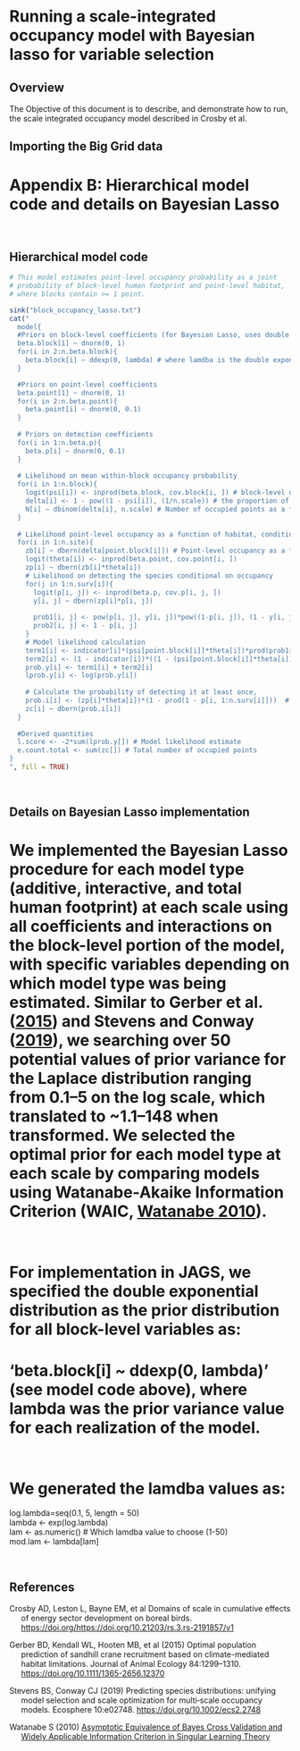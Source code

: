 # Running a scale-integrated occupancy model with Bayesian lasso for variable selection

## Overview

The Objective of this document is to describe, and demonstrate how to
run, the scale integrated occupancy model described in Crosby et al.

## Importing the Big Grid data

# **Appendix B: Hierarchical model code and details on Bayesian Lasso**

 

## Hierarchical model code

``` r
# This model estimates point-level occupancy probability as a joint 
# probability of block-level human footprint and point-level habitat, 
# where blocks contain >= 1 point. 

sink("block_occupancy_lasso.txt")
cat("
  model{
  #Priors on block-level coefficients (for Bayesian Lasso, uses double exponential distribution)
  beta.block[1] ~ dnorm(0, 1)
  for(i in 2:n.beta.block){
    beta.block[i] ~ ddexp(0, lambda) # where lamdba is the double exponential variance parameter specified for each Bayesian Lasso iteration
  }

  #Priors on point-level coefficients
  beta.point[1] ~ dnorm(0, 1)
  for(i in 2:n.beta.point){
    beta.point[i] ~ dnorm(0, 0.1)
  }
  
  # Priors on detection coefficients 
  for(i in 1:n.beta.p){
    beta.p[i] ~ dnorm(0, 0.1)
  }
  
  # Likelihood on mean within-block occupancy probability
  for(i in 1:n.block){
    logit(psi[i]) <- inprod(beta.block, cov.block[i, ]) # block-level occupancy probability
    delta[i] <- 1 - pow((1 - psi[i]), (1/n.scale)) # the proportion of area occupied as a function of human footprint / constant point-level occupancy probability
    N[i] ~ dbinom(delta[i], n.scale) # Number of occupied points as a function of block-level human footprint
  }
  
  # Likelihood point-level occupancy as a function of habitat, conditional on block-level occupancy rate
  for(i in 1:n.site){
    zb[i] ~ dbern(delta[point.block[i]]) # Point-level occupancy as a function of block-level parameters
    logit(theta[i]) <- inprod(beta.point, cov.point[i, ])
    zp[i] ~ dbern(zb[i]*theta[i])
    # Likelihood on detecting the species conditional on occupancy
    for(j in 1:n.surv[i]){
      logit(p[i, j]) <- inprod(beta.p, cov.p[i, j, ])
      y[i, j] ~ dbern(zp[i]*p[i, j])
    
      prob1[i, j] <- pow(p[i, j], y[i, j])*pow((1-p[i, j]), (1 - y[i, j]))
      prob2[i, j] <- 1 - p[i, j]
    }
    # Model likelihood calculation 
    term1[i] <- indicator[i]*(psi[point.block[i]]*theta[i])*prod(prob1[i, 1:n.surv[i]])
    term2[i] <- (1 - indicator[i])*((1 - (psi[point.block[i]]*theta[i])) + (psi[point.block[i]]*theta[i])*prod(prob2[i, 1:n.surv[i]]))
    prob.y[i] <- term1[i] + term2[i]
    lprob.y[i] <- log(prob.y[i])
    
    # Calculate the probability of detecting it at least once, 
    prob.i[i] <- (zp[i]*theta[i])*(1 - prod(1 - p[i, 1:n.surv[i]]))  # Probability of occupancy * probability of detecting at least once
    zc[i] ~ dbern(prob.i[i])
  }
  
  #Derived quantities
  l.score <- -2*sum(lprob.y[]) # Model likelihood estimate
  e.count.total <- sum(zc[]) # Total number of occupied points 
}
", fill = TRUE)
```

 

## **Details on Bayesian Lasso implementation**

# We implemented the Bayesian Lasso procedure for each model type (additive, interactive, and total human footprint) at each scale using all coefficients and interactions on the block-level portion of the model, with specific variables depending on which model type was being estimated. Similar to Gerber et al. ([2015](#ref-gerber2015)) and Stevens and Conway ([2019](#ref-Stevens2019)), we searching over 50 potential values of prior variance for the Laplace distribution ranging from 0.1–5 on the log scale, which translated to ~1.1–148 when transformed. We selected the optimal prior for each model type at each scale by comparing models using Watanabe-Akaike Information Criterion (WAIC, [Watanabe 2010](#ref-watanabe2010)).

 

# For implementation in JAGS, we specified the double exponential distribution as the prior distribution for all block-level variables as:

# ‘beta.block\[i\] ~ ddexp(0, lambda)’ (see model code above), where lambda was the prior variance value for each realization of the model.

 

# We generated the lamdba values as:

log.lambda=seq(0.1, 5, length = 50)  
lambda \<- exp(log.lambda)  
lam \<- as.numeric() \# Which lamdba value to choose (1-50)  
mod.lam \<- lambda\[lam\]

 

## References

<div id="refs" class="references csl-bib-body hanging-indent">

<div id="ref-Crosby" class="csl-entry">

Crosby AD, Leston L, Bayne EM, et al Domains of scale in cumulative
effects of energy sector development on boreal birds.
https://doi.org/<https://doi.org/10.21203/rs.3.rs-2191857/v1>

</div>

<div id="ref-gerber2015" class="csl-entry">

Gerber BD, Kendall WL, Hooten MB, et al (2015) Optimal population
prediction of sandhill crane recruitment based on climate-mediated
habitat limitations. Journal of Animal Ecology 84:1299–1310.
<https://doi.org/10.1111/1365-2656.12370>

</div>

<div id="ref-Stevens2019" class="csl-entry">

Stevens BS, Conway CJ (2019) Predicting species distributions: unifying
model selection and scale optimization for multi‐scale occupancy models.
Ecosphere 10:e02748. <https://doi.org/10.1002/ecs2.2748>

</div>

<div id="ref-watanabe2010" class="csl-entry">

Watanabe S (2010) [Asymptotic Equivalence of Bayes Cross Validation and
Widely Applicable Information Criterion in Singular Learning
Theory](https://www.jmlr.org/papers/volume11/watanabe10a/watanabe10a.pdf)

</div>

</div>

<!--chapter:end:index.Rmd-->
